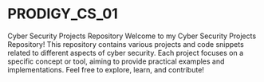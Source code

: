 # PRODIGY_CS_01
Cyber Security Projects Repository
Welcome to my Cyber Security Projects Repository! This repository contains various projects and code snippets related to different aspects of cyber security. Each project focuses on a specific concept or tool, aiming to provide practical examples and implementations. Feel free to explore, learn, and contribute!
